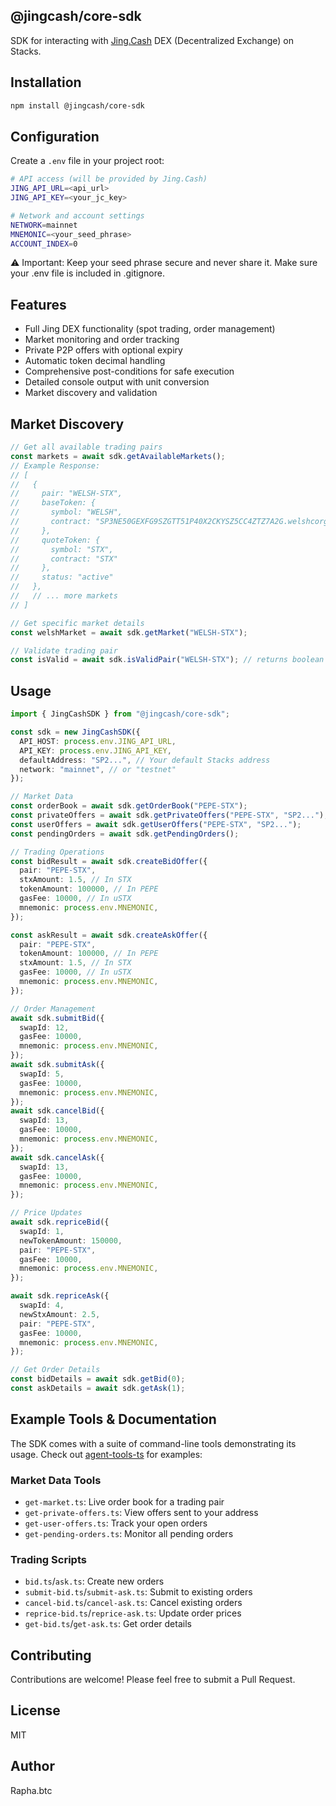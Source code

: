 ## @jingcash/core-sdk

SDK for interacting with [Jing.Cash](https://app.jing.cash) DEX (Decentralized Exchange) on Stacks.

## Installation

```bash
npm install @jingcash/core-sdk
```

## Configuration

Create a `.env` file in your project root:

```bash
# API access (will be provided by Jing.Cash)
JING_API_URL=<api_url>
JING_API_KEY=<your_jc_key>

# Network and account settings
NETWORK=mainnet
MNEMONIC=<your_seed_phrase>
ACCOUNT_INDEX=0
```

⚠️ Important: Keep your seed phrase secure and never share it. Make sure your .env file is included in .gitignore.

## Features

- Full Jing DEX functionality (spot trading, order management)
- Market monitoring and order tracking
- Private P2P offers with optional expiry
- Automatic token decimal handling
- Comprehensive post-conditions for safe execution
- Detailed console output with unit conversion
- Market discovery and validation

## Market Discovery

```typescript
// Get all available trading pairs
const markets = await sdk.getAvailableMarkets();
// Example Response:
// [
//   {
//     pair: "WELSH-STX",
//     baseToken: {
//       symbol: "WELSH",
//       contract: "SP3NE50GEXFG9SZGTT51P40X2CKYSZ5CC4ZTZ7A2G.welshcorgicoin-token::welshcorgicoin"
//     },
//     quoteToken: {
//       symbol: "STX",
//       contract: "STX"
//     },
//     status: "active"
//   },
//   // ... more markets
// ]

// Get specific market details
const welshMarket = await sdk.getMarket("WELSH-STX");

// Validate trading pair
const isValid = await sdk.isValidPair("WELSH-STX"); // returns boolean
```

## Usage

```typescript
import { JingCashSDK } from "@jingcash/core-sdk";

const sdk = new JingCashSDK({
  API_HOST: process.env.JING_API_URL,
  API_KEY: process.env.JING_API_KEY,
  defaultAddress: "SP2...", // Your default Stacks address
  network: "mainnet", // or "testnet"
});

// Market Data
const orderBook = await sdk.getOrderBook("PEPE-STX");
const privateOffers = await sdk.getPrivateOffers("PEPE-STX", "SP2...");
const userOffers = await sdk.getUserOffers("PEPE-STX", "SP2...");
const pendingOrders = await sdk.getPendingOrders();

// Trading Operations
const bidResult = await sdk.createBidOffer({
  pair: "PEPE-STX",
  stxAmount: 1.5, // In STX
  tokenAmount: 100000, // In PEPE
  gasFee: 10000, // In uSTX
  mnemonic: process.env.MNEMONIC,
});

const askResult = await sdk.createAskOffer({
  pair: "PEPE-STX",
  tokenAmount: 100000, // In PEPE
  stxAmount: 1.5, // In STX
  gasFee: 10000, // In uSTX
  mnemonic: process.env.MNEMONIC,
});

// Order Management
await sdk.submitBid({
  swapId: 12,
  gasFee: 10000,
  mnemonic: process.env.MNEMONIC,
});
await sdk.submitAsk({
  swapId: 5,
  gasFee: 10000,
  mnemonic: process.env.MNEMONIC,
});
await sdk.cancelBid({
  swapId: 13,
  gasFee: 10000,
  mnemonic: process.env.MNEMONIC,
});
await sdk.cancelAsk({
  swapId: 13,
  gasFee: 10000,
  mnemonic: process.env.MNEMONIC,
});

// Price Updates
await sdk.repriceBid({
  swapId: 1,
  newTokenAmount: 150000,
  pair: "PEPE-STX",
  gasFee: 10000,
  mnemonic: process.env.MNEMONIC,
});

await sdk.repriceAsk({
  swapId: 4,
  newStxAmount: 2.5,
  pair: "PEPE-STX",
  gasFee: 10000,
  mnemonic: process.env.MNEMONIC,
});

// Get Order Details
const bidDetails = await sdk.getBid(0);
const askDetails = await sdk.getAsk(1);
```

## Example Tools & Documentation

The SDK comes with a suite of command-line tools demonstrating its usage. Check out [agent-tools-ts](https://github.com/aibtcdev/agent-tools-ts) for examples:

### Market Data Tools

- `get-market.ts`: Live order book for a trading pair
- `get-private-offers.ts`: View offers sent to your address
- `get-user-offers.ts`: Track your open orders
- `get-pending-orders.ts`: Monitor all pending orders

### Trading Scripts

- `bid.ts`/`ask.ts`: Create new orders
- `submit-bid.ts`/`submit-ask.ts`: Submit to existing orders
- `cancel-bid.ts`/`cancel-ask.ts`: Cancel existing orders
- `reprice-bid.ts`/`reprice-ask.ts`: Update order prices
- `get-bid.ts`/`get-ask.ts`: Get order details

## Contributing

Contributions are welcome! Please feel free to submit a Pull Request.

## License

MIT

## Author

Rapha.btc

```

```
